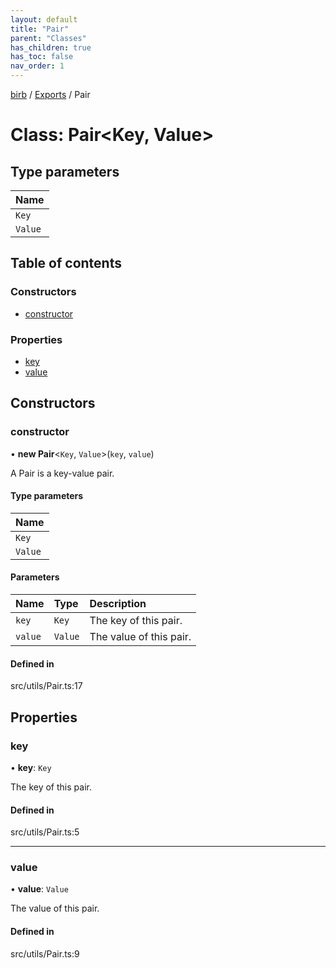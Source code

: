 ```yaml
---
layout: default
title: "Pair"
parent: "Classes"
has_children: true
has_toc: false
nav_order: 1
---
```


[birb](README.md) / [Exports](modules.md) / Pair

# Class: Pair<Key, Value\>

## Type parameters

| Name |
| :------ |
| `Key` |
| `Value` |

## Table of contents

### Constructors

- [constructor](Pair.md#constructor)

### Properties

- [key](Pair.md#key)
- [value](Pair.md#value)

## Constructors

### constructor

• **new Pair**<`Key`, `Value`\>(`key`, `value`)

A Pair is a key-value pair.

#### Type parameters

| Name |
| :------ |
| `Key` |
| `Value` |

#### Parameters

| Name | Type | Description |
| :------ | :------ | :------ |
| `key` | `Key` | The key of this pair. |
| `value` | `Value` | The value of this pair. |

#### Defined in

src/utils/Pair.ts:17

## Properties

### key

• **key**: `Key`

The key of this pair.

#### Defined in

src/utils/Pair.ts:5

___

### value

• **value**: `Value`

The value of this pair.

#### Defined in

src/utils/Pair.ts:9
